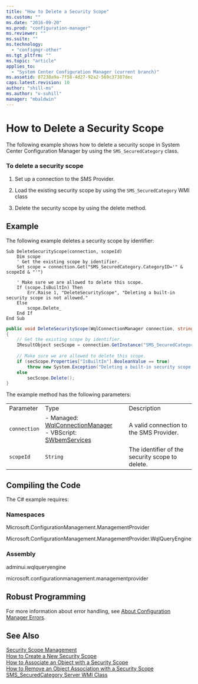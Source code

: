```yaml
---
title: "How to Delete a Security Scope"
ms.custom: ""
ms.date: "2016-09-20"
ms.prod: "configuration-manager"
ms.reviewer: ""
ms.suite: ""
ms.technology: 
  - "configmgr-other"
ms.tgt_pltfrm: ""
ms.topic: "article"
applies_to: 
  - "System Center Configuration Manager (current branch)"
ms.assetid: 87238a9a-7f58-4d27-92a2-569c37387dec
caps.latest.revision: 10
author: "shill-ms"
ms.author: "v-suhill"
manager: "mbaldwin"
---
```

# How to Delete a Security Scope
The following example shows how to delete a security scope in System Center Configuration Manager by using the `SMS_SecuredCategory` class.  
  
### To delete a security scope  
  
1.  Set up a connection to the SMS Provider.  
  
2.  Load the existing security scope by using the `SMS_SecuredCategory` WMI class  
  
3.  Delete the security scope by using the delete method.  
  
## Example  
 The following example deletes a security scope by identifier:  
  
```vbs  
Sub DeleteSecurityScope(connection, scopeId)  
    Dim scope  
    ' Get the existing scope by identifier.  
    Set scope = connection.Get("SMS_SecuredCategory.CategoryID='" & scopeId & "'")  
  
    ' Make sure we are allowed to delete this scope.  
    If (scope.IsBuiltIn) Then  
        Err.Raise 1, "DeleteSecurityScope", "Deleting a built-in security scope is not allowed."  
    Else  
        scope.Delete_  
    End If  
End Sub  
```  
  
```c#  
public void DeleteSecurityScope(WqlConnectionManager connection, string scopeId)  
{  
    // Get the existing scope by identifier.  
    IResultObject secScope = connection.GetInstance("SMS_SecuredCategory.CategoryID='" + scopeId + "'");  
  
    // Make sure we are allowed to delete this scope.  
    if (secScope.Properties["IsBuiltIn"].BooleanValue == true)  
        throw new System.Exception("Deleting a built-in security scope is not allowed.");  
    else  
        secScope.Delete();  
}  
```  
  
 The example method has the following parameters:  
  
||||  
|-|-|-|  
|Parameter|Type|Description|  
|`connection`|-   Managed: [WqlConnectionManager](assetId:///WqlConnectionManager?qualifyHint=False&autoUpgrade=True)<br />-   VBScript: [SWbemServices](assetId:///SWbemServices?qualifyHint=False&autoUpgrade=True)|A valid connection to the SMS Provider.|  
|`scopeId`|`String`|The identifier of the security scope to delete.|  
  
## Compiling the Code  
 The C# example requires:  
  
### Namespaces  
 Microsoft.ConfigurationManagement.ManagementProvider  
  
 Microsoft.ConfigurationManagement.ManagementProvider.WqlQueryEngine  
  
### Assembly  
 adminui.wqlqueryengine  
  
 microsoft.configurationmanagement.managementprovider  
  
## Robust Programming  
 For more information about error handling, see [About Configuration Manager Errors](../../../../develop/core/understand/about-configuration-manager-errors.md).  
  
## See Also  
 [Security Scope Management](../../../../develop/core/servers/configure/security-scope-management.md)   
 [How to Create a New Security Scope](../../../../develop/core/servers/configure/how-to-create-a-new-security-scope.md)   
 [How to Associate an Object with a Security Scope](../../../../develop/core/servers/configure/how-to-associate-an-object-with-a-security-scope.md)   
 [How to Remove an Object Association with a Security Scope](../../../../develop/core/servers/configure/how-to-remove-an-object-association-with-a-security-scope.md)   
 [SMS_SecuredCategory Server WMI Class](../../../../develop/reference/core/servers/configure/sms_securedcategory-server-wmi-class.md)